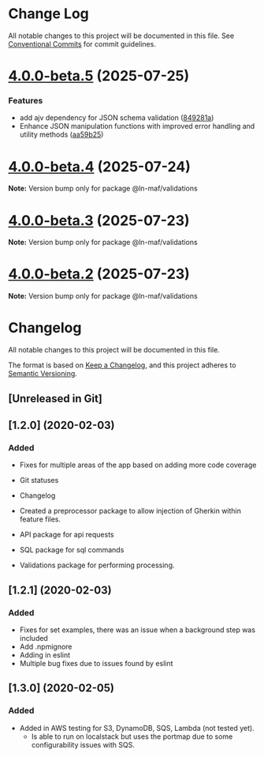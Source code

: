 # Change Log

All notable changes to this project will be documented in this file.
See [Conventional Commits](https://conventionalcommits.org) for commit guidelines.

# [4.0.0-beta.5](https://github.com/hpcc-systems/MAF/compare/@ln-maf/validations@4.0.0-beta.4...@ln-maf/validations@4.0.0-beta.5) (2025-07-25)


### Features

* add ajv dependency for JSON schema validation ([849281a](https://github.com/hpcc-systems/MAF/commit/849281ac704398f7d55297e3f250a71d7705037d))
* Enhance JSON manipulation functions with improved error handling and utility methods ([aa59b25](https://github.com/hpcc-systems/MAF/commit/aa59b256f4fcfd678b0c096ab103f7735df3d6f2))





# [4.0.0-beta.4](https://github.com/hpcc-systems/MAF/compare/@ln-maf/validations@4.0.0-beta.3...@ln-maf/validations@4.0.0-beta.4) (2025-07-24)

**Note:** Version bump only for package @ln-maf/validations





# [4.0.0-beta.3](https://github.com/hpcc-systems/MAF/compare/@ln-maf/validations@4.0.0-beta.2...@ln-maf/validations@4.0.0-beta.3) (2025-07-23)

**Note:** Version bump only for package @ln-maf/validations





# [4.0.0-beta.2](https://github.com/hpcc-systems/MAF/compare/@ln-maf/validations@4.0.0-beta.1...@ln-maf/validations@4.0.0-beta.2) (2025-07-23)

**Note:** Version bump only for package @ln-maf/validations





# Changelog
All notable changes to this project will be documented in this file.

The format is based on [Keep a Changelog](https://keepachangelog.com/en/1.0.0/),
and this project adheres to [Semantic Versioning](https://semver.org/spec/v2.0.0.html).

## [Unreleased in Git]

## [1.2.0] (2020-02-03)
### Added
* Fixes for multiple areas of the app based on adding more code coverage
* Git statuses
* Changelog 

* Created a preprocessor package to allow injection of Gherkin within feature files.

* API package for api requests
* SQL package for sql commands
* Validations package for performing processing.

## [1.2.1] (2020-02-03)
### Added
 * Fixes for set examples, there was an issue when a background step was included
 * Add .npmignore
 * Adding in eslint
 * Multiple bug fixes due to issues found by eslint

## [1.3.0] (2020-02-05)
### Added
 * Added in AWS testing for S3, DynamoDB, SQS, Lambda (not tested yet).  
     * Is able to run on localstack but uses the portmap due to some configurability issues with SQS.

